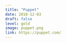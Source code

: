 ```yaml
---
title: "Puppet"
date: 2018-12-03
draft: false
level: gold
image: puppet.png
link: https://puppet.com/
---
```



